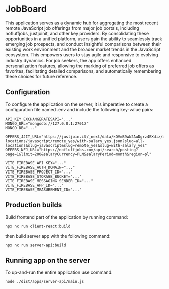 # JobBoard

This application serves as a dynamic hub for aggregating the most recent remote JavaScript job offerings from major job portals, including nofluffjobs, justjoinit, and other key providers. By consolidating these opportunities in a unified platform, users gain the ability to seamlessly track emerging job prospects, and conduct insightful comparisons between their existing work environment and the broader market trends in the JavaScript ecosystem. This empowers users to stay agile and responsive to evolving industry dynamics. For job seekers, the app offers enhanced personalization features, allowing the marking of preferred job offers as favorites, facilitating detailed comparisons, and automatically remembering these choices for future reference.

## Configuration

To configure the application on the server, it is imperative to create a configuration file named .env and include the following key-value pairs:

```
API_KEY_EXCHANGERATESAPI="..."
MONGO_URL="mongodb://127.0.0.1:27017"
MONGO_DB="..."

OFFERS_JJIT_URL="https://justjoin.it/_next/data/kOVmB9wk2AuDgrz4EXdiz/all-locations/javascript/remote_yes/with-salary_yes.json?slug=all-locations&slug=javascript&slug=remote_yes&slug=with-salary_yes"
OFFERS_NFJ_URL="https://nofluffjobs.com/api/search/posting?page=1&limit=200&salaryCurrency=PLN&salaryPeriod=month&region=pl"

VITE_FIREBASE_API_KEY="..."
VITE_FIREBASE_AUTH_DOMAIN="..."
VITE_FIREBASE_PROJECT_ID="..."
VITE_FIREBASE_STORAGE_BUCKET="..."
VITE_FIREBASE_MESSAGING_SENDER_ID="..."
VITE_FIREBASE_APP_ID="..."
VITE_FIREBASE_MEASUREMENT_ID="..."
```

## Production builds

Build frontend part of the application by running command:

`npx nx run client-react:build`

then build server app with the following command:

`npx nx run server-api:build`

## Running app on the server

To up-and-run the entire application use command:

`node ./dist/apps/server-api/main.js`